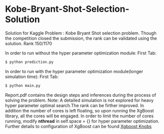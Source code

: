 # Kobe-Bryant-Shot-Selection-Solution
Solution for Kaggle Problem : Kobe Bryant  Shot selection problem.
Though the competition closed the submission, the rank can be validated using the solution.
Rank 150/1170 


In order to run without the hyper parameter optimization module:
First Tab:
```sh
$ python prediction.py
```

In order to run with the hyper parameter optimization module(longer simulation time):
First Tab:
```sh
$ python main.py
```

Report.pdf contains the design steps and inferences during the process of solving the problem.
Note: A detailed simulation is not explored for heavy hyper parameter optimal search.The rank
can be firther improved. In addition the number of cores is left floating, so upon running 
the XgBoost library, all the cores will be engaged. In order to limit the number of cores 
running, modify **nthread** in self.space = {} for hyper parameter optimization. Further details 
to configuration of XgBoost can be found [Xgboost Knobs](http://xgboost.readthedocs.io/en/latest//parameter.html)

